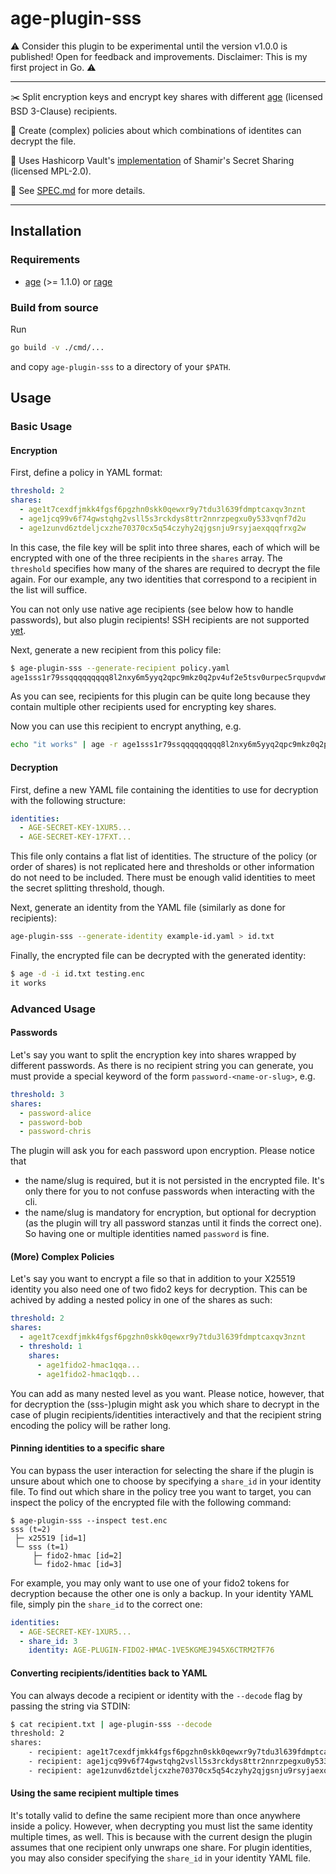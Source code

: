 # age-plugin-sss

⚠️ Consider this plugin to be experimental until the version v1.0.0 is published! Open for feedback and improvements. Disclaimer: This is my first project in Go. ⚠️

---

:scissors: Split encryption keys and encrypt key shares with different [age](https://github.com/FiloSottile/age) (licensed BSD 3-Clause) recipients.

:passport_control: Create (complex) policies about which combinations of identites can decrypt the file.

:pushpin: Uses Hashicorp Vault's [implementation](https://github.com/hashicorp/vault/blob/main/shamir/shamir.go) of Shamir's Secret Sharing (licensed MPL-2.0).

:memo: See [SPEC.md](https://github.com/olastor/age-plugin-sss/blob/main/SPEC.md) for more details.

---

## Installation

### Requirements

- [age](https://github.com/FiloSottile/age) (>= 1.1.0) or [rage](https://github.com/str4d/rage)

### Build from source

Run

```bash
go build -v ./cmd/...
```
and copy `age-plugin-sss` to a directory of your `$PATH`.

## Usage

### Basic Usage

#### Encryption

First, define a policy in YAML format:

```yaml
threshold: 2
shares:
  - age1t7cexdfjmkk4fgsf6pgzhn0skk0qewxr9y7tdu3l639fdmptcaxqv3nznt
  - age1jcq99v6f74gwstqhg2vsll5s3rckdys8ttr2nnrzpegxu0y533vqnf7d2u
  - age1zunvd6ztdeljcxzhe70370cx5q54czyhy2qjgsnju9rsyjaexqqqfrxg2w
```

In this case, the file key will be split into three shares, each of which will be encrypted with one of the three recipients in the `shares` array. The `threshold` specifies how many of the shares are required to decrypt the file again. For our example, any two identities that correspond to a recipient in the list will suffice.

You can not only use native age recipients (see below how to handle passwords), but also plugin recipients! SSH recipients are not supported [yet](https://github.com/olastor/age-plugin-sss/issues/1).

Next, generate a new recipient from this policy file:

```bash
$ age-plugin-sss --generate-recipient policy.yaml
age1sss1r79ssqqqqqqqqq8l2nxy6m5yyq2qpc9mkz0q2pv4uf2e5tsv0urpec5rqupvdwmhm8xqt05mypvanzmyktldcfy3j4kvul9p2znxn67ly9xdvedmn3hwey0xzq5f32e9myz74s50s496hhe842k5ret3gsjvl6ul7y92ftytzkfmkvkzaevvm3e3v709f5pa0u3jv9nrr2nhrtws8ee4ug2659vljczx392j7qa48x7x5cehsfeyz4vmvx0df6rmvls9mr47ez2thh6vqvqfhxnrzauha8alqqqqplll80huf5hzqqqqq3csvcr
```

As you can see, recipients for this plugin can be quite long because they contain multiple other recipients used for encrypting key shares.

Now you can use this recipient to encrypt anything, e.g.

```bash
echo "it works" | age -r age1sss1r79ssqqqqqqqqq8l2nxy6m5yyq2qpc9mkz0q2pv4uf2e5tsv0urpec5rqupvdwmhm8xqt05mypvanzmyktldcfy3j4kvul9p2znxn67ly9xdvedmn3hwey0xzq5f32e9myz74s50s496hhe842k5ret3gsjvl6ul7y92ftytzkfmkvkzaevvm3e3v709f5pa0u3jv9nrr2nhrtws8ee4ug2659vljczx392j7qa48x7x5cehsfeyz4vmvx0df6rmvls9mr47ez2thh6vqvqfhxnrzauha8alqqqqplll80huf5hzqqqqq3csvcr -o testing.enc
```

#### Decryption

First, define a new YAML file containing the identities to use for decryption with the following structure:

```yaml
identities:
  - AGE-SECRET-KEY-1XUR5...
  - AGE-SECRET-KEY-17FXT...
```

This file only contains a flat list of identities. The structure of the policy (or order of shares) is not replicated here and thresholds or other information do not need to be included. There must be enough valid identities to meet the secret splitting threshold, though.

Next, generate an identity from the YAML file (similarly as done for recipients):

```bash
age-plugin-sss --generate-identity example-id.yaml > id.txt
```

Finally, the encrypted file can be decrypted with the generated identity:

```bash
$ age -d -i id.txt testing.enc
it works
```

### Advanced Usage

#### Passwords

Let's say you want to split the encryption key into shares wrapped by different passwords. As there is no recipient string you can generate, you must provide a special keyword of the form `password-<name-or-slug>`, e.g.

```yaml
threshold: 3
shares:
  - password-alice
  - password-bob
  - password-chris
```

The plugin will ask you for each password upon encryption. Please notice that

- the name/slug is required, but it is not persisted in the encrypted file. It's only there for you to not confuse passwords when interacting with the cli.
- the name/slug is mandatory for encryption, but optional for decryption (as the plugin will try all password stanzas until it finds the correct one). So having one or multiple identities named `password` is fine.

#### (More) Complex Policies

Let's say you want to encrypt a file so that in addition to your X25519 identity you also need one of two fido2 keys for decryption. This can be achived by adding a nested policy in one of the shares as such:

```yaml
threshold: 2
shares:
  - age1t7cexdfjmkk4fgsf6pgzhn0skk0qewxr9y7tdu3l639fdmptcaxqv3nznt
  - threshold: 1
    shares:
      - age1fido2-hmac1qqa...
      - age1fido2-hmac1qqb...
```

You can add as many nested level as you want. Please notice, however, that for decryption the (sss-)plugin might ask you which share to decrypt in the case of plugin recipients/identities interactively and that the recipient string encoding the policy will be rather long.

#### Pinning identities to a specific share

You can bypass the user interaction for selecting the share if the plugin is unsure about which one to choose by specifying a `share_id` in your identity file. To find out which share in the policy tree you want to target, you can inspect the policy of the encrypted file with the following command:

```
$ age-plugin-sss --inspect test.enc
sss (t=2)
 ├─ x25519 [id=1]
 └─ sss (t=1)
     ├─ fido2-hmac [id=2]
     └─ fido2-hmac [id=3]
```

For example, you may only want to use one of your fido2 tokens for decryption because the other one is only a backup. In your identity YAML file, simply pin the `share_id` to the correct one:

```yaml
identities:
  - AGE-SECRET-KEY-1XUR5...
  - share_id: 3
    identity: AGE-PLUGIN-FIDO2-HMAC-1VE5KGMEJ945X6CTRM2TF76
```

#### Converting recipients/identities back to YAML

You can always decode a recipient or identity with the `--decode` flag by passing the string via STDIN:

```bash
$ cat recipient.txt | age-plugin-sss --decode
threshold: 2
shares:
    - recipient: age1t7cexdfjmkk4fgsf6pgzhn0skk0qewxr9y7tdu3l639fdmptcaxqv3nznt
    - recipient: age1jcq99v6f74gwstqhg2vsll5s3rckdys8ttr2nnrzpegxu0y533vqnf7d2u
    - recipient: age1zunvd6ztdeljcxzhe70370cx5q54czyhy2qjgsnju9rsyjaexqqqfrxg2w
```

#### Using the same recipient multiple times

It's totally valid to define the same recipient more than once anywhere inside a policy. However, when decrypting you must list the same identity multiple times, as well. This is because with the current design the plugin assumes that one recipient only unwraps one share. For plugin identities, you may also consider specifying the `share_id` in your identity YAML file.
